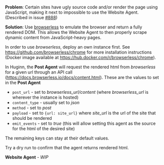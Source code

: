 **Problem**: Certain sites have ugly source code and/or render the page using JavaScript, making it next to impossible to use the Website Agent. (Described in issue [#888](https://github.com/cantino/huginn/issues/888))

**Solution**: Use [browserless](https://www.browserless.io/) to emulate the browser and return a fully rendered DOM. This allows the Website Agent to then properly scrape dynamic content from JavaScript-heavy pages.

In order to use *browserless*, deploy an own instance first. See https://github.com/browserless/chrome for more installation instructions (Docker image available at https://hub.docker.com/r/browserless/chrome).

In Huginn, the **Post Agent** will request the rendered html from *browserless* for a given url through an API call (https://docs.browserless.io/docs/content.html). These are the values to set in the **Post Agent**
* `post_url` - set to *browserless_url/content* (where *browserless_url* is wherever the instance is hosted)
* `content_type` - usually set to *json*
* `method` - set to *post*
* `payload` - set to `{url: site_url}` where *site_url* is the url of the site that should be rendered
* `emit_events` - set to *true* (this will allow setting this agent as the source for the html of the desired site)

The remaining keys can stay at their default values.

Try a dry run to confirm that the agent returns rendered html.

**Website Agent** - *WIP*